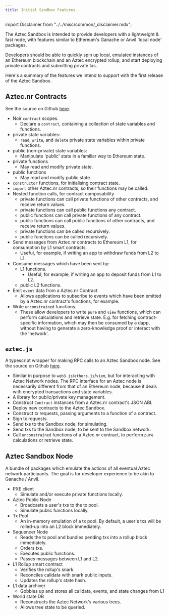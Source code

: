 ```yaml
---
title: Initial Sandbox Features
---
```


import Disclaimer from "../../misc/common/\_disclaimer.mdx";

<Disclaimer/>

The Aztec Sandbox is intended to provide developers with a lightweight & fast node, with features similar to Ethereum's Ganache or Anvil 'local node' packages.

Developers should be able to quickly spin up local, emulated instances of an Ethereum blockchain and an Aztec encrypted rollup, and start deploying private contracts and submitting private txs.

Here's a summary of the features we intend to support with the first release of the Aztec Sandbox.

## Aztec.nr Contracts

See the source on Github [here](https://github.com/AztecProtocol/aztec-packages/tree/master/yarn-project/aztec-nr).

- Noir `contract` scopes.
  - Declare a `contract`, containing a collection of state variables and functions.
- private state variables:
  - `read`, `write`, and `delete` private state variables within private functions.
- public (non-private) state variables:
  - Manipulate 'public' state in a familiar way to Ethereum state.
- private functions
  - May read and modify private state.
- public functions
  - May read and modify public state.
- `constructor` functions, for initialising contract state.
- `import` other Aztec.nr contracts, so their functions may be called.
- Nested function calls, for contract composability
  - private functions can call private functions of other contracts, and receive return values.
  - private functions can call public functions any contract.
  - public functions can call private functions of any contract.
  - public functions can call public functions of other contracts, and receive return values.
  - private functions can be called recursively.
  - public functions can be called recursively.
- Send messages from Aztec.nr contracts to Ethereum L1, for consumption by L1 smart contracts.
  - Useful, for example, if writing an app to withdraw funds from L2 to L1.
- Consume messages which have been sent by:
  - L1 functions.
    - Useful, for example, if writing an app to deposit funds from L1 to L2.
  - public L2 functions.
- Emit `event` data from a Aztec.nr Contract.
  - Allows applications to subscribe to events which have been emitted by a Aztec.nr contract's functions, for example.
- Write `unconstrained` functions.
  - These allow developers to write `pure` and `view` functions, which can perform calculations and retrieve state. E.g. for fetching contract-specific information, which may then be consumed by a dapp, without having to generate a zero-knowledge proof or interact with the 'network'.

## `aztec.js`

A typescript wrapper for making RPC calls to an Aztec Sandbox node. See the source on Github [here](https://github.com/AztecProtocol/aztec-packages/tree/master/yarn-project/aztec.js).

- Similar in purpose to `web3.js`/`ethers.js`/`viem`, but for interacting with Aztec Network nodes. The RPC interface for an Aztec node is necessarily different from that of an Ethereum node, because it deals with encrypted transactions and state variables.
- A library for public/private key management.
- Construct `Contract` instances from a Aztec.nr contract's JSON ABI.
- Deploy new contracts to the Aztec Sandbox.
- Construct tx requests, passing arguments to a function of a contract.
- Sign tx requests.
- Send txs to the Sandbox node, for simulating.
- Send txs to the Sandbox node, to be sent to the Sandbox network.
- Call `unconstrained` functions of a Aztec.nr contract, to perform `pure` calculations or retrieve state.

## Aztec Sandbox Node

A bundle of packages which emulate the actions of all eventual Aztec network participants. The goal is for developer experience to be akin to Ganache / Anvil.

- PXE client
  - Simulate and/or execute private functions locally.
- Aztec Public Node
  - Broadcasts a user's txs to the tx pool.
  - Simulate public functions locally.
- Tx Pool
  - An in-memory emulation of a tx pool. By default, a user's txs will be rolled-up into an L2 block immediately.
- Sequencer Node
  - Reads the tx pool and bundles pending txs into a rollup block immediately.
  - Orders txs.
  - Executes public functions.
  - Passes messages between L1 and L2.
- L1 Rollup smart contract
  - Verifies the rollup's snark.
  - Reconciles calldata with snark public inputs.
  - Updates the rollup's state hash.
- L1 data archiver
  - Gobbles up and stores all calldata, events, and state changes from L1
- World state DB
  - Reconstructs the Aztec Network's various trees.
  - Allows tree state to be queried.
